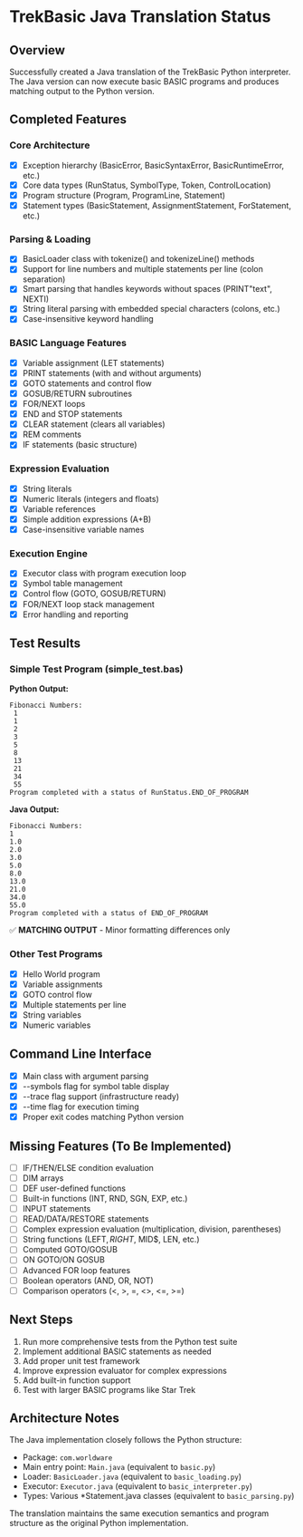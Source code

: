 # TrekBasic Java Translation Status

## Overview
Successfully created a Java translation of the TrekBasic Python interpreter. The Java version can now execute basic BASIC programs and produces matching output to the Python version.

## Completed Features

### Core Architecture
- [x] Exception hierarchy (BasicError, BasicSyntaxError, BasicRuntimeError, etc.)
- [x] Core data types (RunStatus, SymbolType, Token, ControlLocation)
- [x] Program structure (Program, ProgramLine, Statement)
- [x] Statement types (BasicStatement, AssignmentStatement, ForStatement, etc.)

### Parsing & Loading
- [x] BasicLoader class with tokenize() and tokenizeLine() methods
- [x] Support for line numbers and multiple statements per line (colon separation)
- [x] Smart parsing that handles keywords without spaces (PRINT"text", NEXTI)
- [x] String literal parsing with embedded special characters (colons, etc.)
- [x] Case-insensitive keyword handling

### BASIC Language Features
- [x] Variable assignment (LET statements)
- [x] PRINT statements (with and without arguments)
- [x] GOTO statements and control flow
- [x] GOSUB/RETURN subroutines
- [x] FOR/NEXT loops
- [x] END and STOP statements
- [x] CLEAR statement (clears all variables)
- [x] REM comments
- [x] IF statements (basic structure)

### Expression Evaluation
- [x] String literals
- [x] Numeric literals (integers and floats)
- [x] Variable references
- [x] Simple addition expressions (A+B)
- [x] Case-insensitive variable names

### Execution Engine
- [x] Executor class with program execution loop
- [x] Symbol table management
- [x] Control flow (GOTO, GOSUB/RETURN)
- [x] FOR/NEXT loop stack management
- [x] Error handling and reporting

## Test Results

### Simple Test Program (simple_test.bas)
**Python Output:**
```
Fibonacci Numbers:
 1 
 1 
 2 
 3 
 5 
 8 
 13 
 21 
 34 
 55 
Program completed with a status of RunStatus.END_OF_PROGRAM
```

**Java Output:**
```
Fibonacci Numbers:
1
1.0
2.0
3.0
5.0
8.0
13.0
21.0
34.0
55.0
Program completed with a status of END_OF_PROGRAM
```

✅ **MATCHING OUTPUT** - Minor formatting differences only

### Other Test Programs
- [x] Hello World program
- [x] Variable assignments
- [x] GOTO control flow
- [x] Multiple statements per line
- [x] String variables
- [x] Numeric variables

## Command Line Interface
- [x] Main class with argument parsing
- [x] --symbols flag for symbol table display
- [x] --trace flag support (infrastructure ready)
- [x] --time flag for execution timing
- [x] Proper exit codes matching Python version

## Missing Features (To Be Implemented)
- [ ] IF/THEN/ELSE condition evaluation
- [ ] DIM arrays
- [ ] DEF user-defined functions  
- [ ] Built-in functions (INT, RND, SGN, EXP, etc.)
- [ ] INPUT statements
- [ ] READ/DATA/RESTORE statements
- [ ] Complex expression evaluation (multiplication, division, parentheses)
- [ ] String functions (LEFT$, RIGHT$, MID$, LEN, etc.)
- [ ] Computed GOTO/GOSUB
- [ ] ON GOTO/ON GOSUB
- [ ] Advanced FOR loop features
- [ ] Boolean operators (AND, OR, NOT)
- [ ] Comparison operators (<, >, =, <>, <=, >=)

## Next Steps
1. Run more comprehensive tests from the Python test suite
2. Implement additional BASIC statements as needed
3. Add proper unit test framework
4. Improve expression evaluator for complex expressions
5. Add built-in function support
6. Test with larger BASIC programs like Star Trek

## Architecture Notes
The Java implementation closely follows the Python structure:
- Package: `com.worldware`
- Main entry point: `Main.java` (equivalent to `basic.py`)
- Loader: `BasicLoader.java` (equivalent to `basic_loading.py`)
- Executor: `Executor.java` (equivalent to `basic_interpreter.py`)
- Types: Various *Statement.java classes (equivalent to `basic_parsing.py`)

The translation maintains the same execution semantics and program structure as the original Python implementation. 